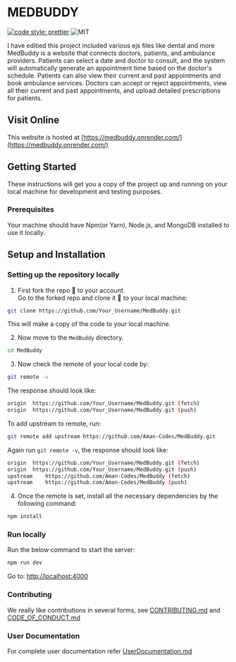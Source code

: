 # MEDBUDDY
[![code style: prettier](https://img.shields.io/badge/code_style-prettier-ff69b4.svg?style=flat-square)](https://github.com/prettier/prettier)
![MIT](https://img.shields.io/github/license/Aman-Codes/MedBuddy?color=blue)

I have editied this project included various ejs files like dental and more 
MedBuddy is a website that connects doctors, patients, and ambulance providers. Patients can select a date and doctor to consult, and the system will automatically generate an appointment time based on the doctor's schedule. Patients can also view their current and past appointments and book ambulance services. Doctors can accept or reject appointments, view all their current and past appointments, and upload detailed prescriptions for patients.

## Visit Online

This website is hosted at [https://medbuddy.onrender.com/](https://medbuddy.onrender.com/)

## Getting Started

These instructions will get you a copy of the project up and running on your local machine for development and testing purposes.

### Prerequisites

Your machine should have Npm(or Yarn), Node.js, and MongoDB installed to use it locally.

## Setup and Installation

### Setting up the repository locally

1. First fork the repo :fork_and_knife: to your account.  
   Go to the forked repo and clone it :busts_in_silhouette: to your local machine:

```sh
git clone https://github.com/Your_Username/MedBuddy.git
```

This will make a copy of the code to your local machine.

2. Now move to the `MedBuddy` directory.

```sh
cd MedBuddy
```

3. Now check the remote of your local code by:

```sh
git remote -v
```

The response should look like:

```sh
origin	https://github.com/Your_Username/MedBuddy.git (fetch)
origin	https://github.com/Your_Username/MedBuddy.git (push)
```

To add upstream to remote, run:

```sh
git remote add upstream https://github.com/Aman-Codes/MedBuddy.git
```

Again run `git remote -v`, the response should look like:

```sh
origin	https://github.com/Your_Username/MedBuddy.git (fetch)
origin	https://github.com/Your_Username/MedBuddy.git (push)
upstream	https://github.com/Aman-Codes/MedBuddy (fetch)
upstream	https://github.com/Aman-Codes/MedBuddy (push)
```

4. Once the remote is set, install all the necessary dependencies by the following command:

```sh
npm install
```
### Run locally

Run the below command to start the server:

```sh
npm run dev
```
Go to: [http://localhost:4000](http://localhost:4000)

### Contributing

We really like contributions in several forms, see [CONTRIBUTING.md](https://github.com/Aman-Codes/MedBuddy/blob/master/docs/CONTRIBUTING.md) and [CODE_OF_CONDUCT.md](https://github.com/Aman-Codes/MedBuddy/blob/master/docs/CODE_OF_CONDUCT.md)

### User Documentation

For complete user documentation refer [UserDocumentation.md](https://github.com/Aman-Codes/MedBuddy/blob/master/docs/UserDocumentation.md)

